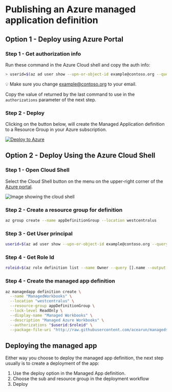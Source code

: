 # Publishing an Azure managed application definition

## Option 1 - Deploy using Azure Portal
### Step 1 - Get authorization info
Run these command in the Azure Cloud shell and copy the auth info:
```bash
> userid=$(az ad user show --upn-or-object-id example@contoso.org --query objectId --output tsv);roleid=$(az role definition list --name Owner --query [].name --output tsv);echo [{\"principalId\":\"$userid\", \"roleDefinitionId\":\"$roleid\" }]
```
💡 Make sure you change example@contoso.org to your email.

Copy the value of returned by the last command to use in the `authorizations` parameter of the next step.

### Step 2 - Deploy
Clicking on the button below, will create the Managed Application definition to a Resource Group in your Azure subscription.

[![Deploy to Azure](http://azuredeploy.net/deploybutton.png)](https://portal.azure.com/#create/Microsoft.Template/uri/https%3A%2F%2Fraw.githubusercontent.com%2Facearun%2Fmanagedsolutions%2Fmaster%2FWorkbooks%2FTest2%2Fazuredeploy.json)

## Option 2 - Deploy Using the Azure Cloud Shell
### Step 1 - Open Cloud Shell
Select the Cloud Shell button on the menu on the upper-right corner of the [Azure portal](https://portal.azure.com).

![Image showing the cloud shell ](https://docs.microsoft.com/en-us/azure/includes/media/cloud-shell-try-it/cloud-shell-menu.png)

### Step 2 - Create a resource group for definition

```bash
az group create --name appDefinitionGroup --location westcentralus
```

### Step 3 - Get User principal
```bash
userid=$(az ad user show --upn-or-object-id example@contoso.org --query objectId --output tsv)
```
### Step 4 - Get Role Id
```bash
roleid=$(az role definition list --name Owner --query [].name --output tsv)
```

### Step 4 - Create the managed app definition
```bash
az managedapp definition create \
  --name "ManagedWorkbooks" \
  --location "westcentralus" \
  --resource-group appDefinitionGroup \
  --lock-level ReadOnly \
  --display-name "Managed Workbooks" \
  --description "Managed Azure Workbooks" \
  --authorizations "$userid:$roleid" \
  --package-file-uri "http://raw.githubusercontent.com/acearun/managedsolutions/master/Workbooks/Test2/Deploy.zip"
  ```


## Deploying the managed app
Either way you choose to deploy the managed app definition, the next step usually is to create a deployment of the app:
1. Use the deploy option in the Managed App definition.
2. Choose the sub and resource group in the deployment workflow
3. Deploy

